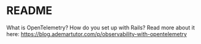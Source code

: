 # README

What is OpenTelemetry? How do you set up with Rails?
Read more about it here: https://blog.ademartutor.com/p/observability-with-opentelemetry


